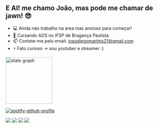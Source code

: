 ## E AI! me chamo João, mas pode me chamar de jawn! 😎

- 💻 Ainda não trabalho na área mas ansioso para começar!
- 📘 Cursando ADS no IFSP de Bragança Paulista
- 📫 Contate-me pelo email: joaodiegomartins21@gmail.com
- ⚡ Fato curioso -> sou youtuber e streamer :)

 <div align="left">
  <img src="https://github-readme-stats.vercel.app/api?username=JDMartinss&hide_title=false&hide_rank=false&show_icons=true&include_all_commits=true&count_private=true&disable_animations=false&theme=dark&locale=pt-br&hide_border=false&order=1" height="150" alt="stats graph"  />
   
</div>


  [![spotify-github-profile](https://spotify-github-profile.kittinanx.com/api/view?uid=31m5nsv6bh7ehcamzz4rneghr73a&cover_image=true&theme=default&show_offline=true&background_color=121212&interchange=true&bar_color=000000&bar_color_cover=true)](https://spotify-github-profile.kittinanx.com/api/view?uid=31m5nsv6bh7ehcamzz4rneghr73a&redirect=true)


<div> 
  <a href="https://www.youtube.com/@mbjawn" target="_blank"><img src="https://img.shields.io/badge/YouTube-FF0000?style=for-the-badge&logo=youtube&logoColor=white" target="_blank"></a>
  <a href="https://instagram.com/jawn.mp3" target="_blank"><img src="https://img.shields.io/badge/-Instagram-%23E4405F?style=for-the-badge&logo=instagram&logoColor=white" target="_blank"></a>
 	<a href="https://www.twitch.tv/mbjawn" target="_blank"><img src="https://img.shields.io/badge/Twitch-9146FF?style=for-the-badge&logo=twitch&logoColor=white" target="_blank"></a>
  <a href="https://www.linkedin.com/in/joão-diego-martins-5aa4b5345" target="_blank"><img src="https://img.shields.io/badge/-LinkedIn-%230077B5?style=for-the-badge&logo=linkedin&logoColor=white" target="_blank"></a> 
  
</div>

